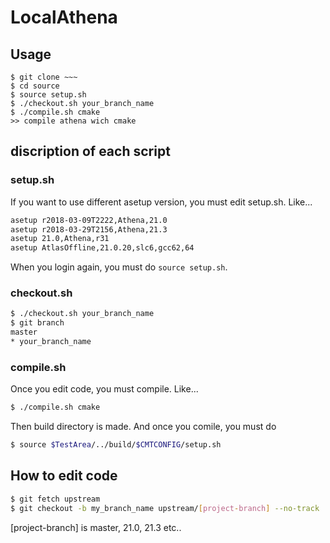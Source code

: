 # LocalAthena

## Usage
```cp
$ git clone ~~~
$ cd source
$ source setup.sh
$ ./checkout.sh your_branch_name
$ ./compile.sh cmake
>> compile athena wich cmake
```


## discription of each script

### setup.sh
If you want to use different asetup version, you must edit setup.sh.
Like...
```sh
asetup r2018-03-09T2222,Athena,21.0
asetup r2018-03-29T2156,Athena,21.3
asetup 21.0,Athena,r31
asetup AtlasOffline,21.0.20,slc6,gcc62,64
```
When you login again, you must do `source setup.sh`.

### checkout.sh
```sh
$ ./checkout.sh your_branch_name
$ git branch
master
* your_branch_name
```

### compile.sh
Once you edit code, you must compile.
Like...
```sh
$ ./compile.sh cmake
```
Then build directory is made.
And once you comile, you must do
```sh
$ source $TestArea/../build/$CMTCONFIG/setup.sh
```


## How to edit code
```sh
$ git fetch upstream
$ git checkout -b my_branch_name upstream/[project-branch] --no-track
```
[project-branch] is master, 21.0, 21.3 etc..

